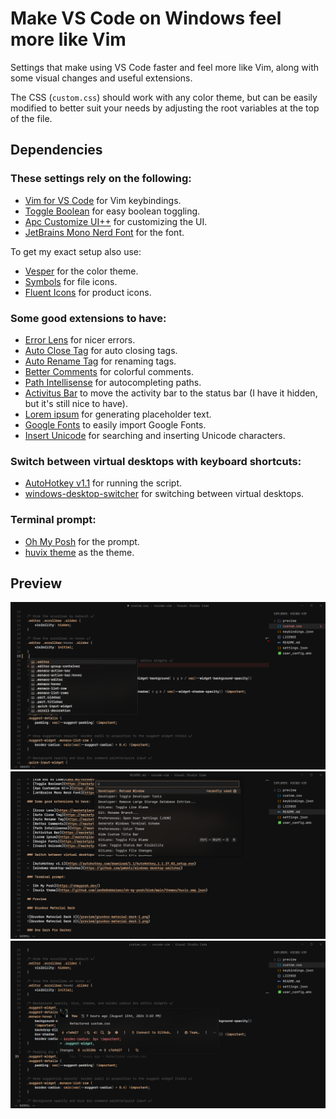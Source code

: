 # Make VS Code on Windows feel more like Vim

Settings that make using VS Code faster and feel more like Vim, along with some visual changes and useful extensions.

The CSS (`custom.css`) should work with any color theme, but can be easily modified to better suit your needs by adjusting the root variables at the top of the file.

## Dependencies

### These settings rely on the following:

-  [Vim for VS Code](aka.ms/vscodevim) for Vim keybindings.
-  [Toggle Boolean](https://marketplace.visualstudio.com/items?itemName=silesky.toggle-boolean) for easy boolean toggling.
-  [Apc Customize UI++](https://marketplace.visualstudio.com/items?itemName=drcika.apc-extension) for customizing the UI.
-  [JetBrains Mono Nerd Font](https://www.nerdfonts.com/font-downloads) for the font.

To get my exact setup also use:

-  [Vesper](https://marketplace.visualstudio.com/items?itemName=raunofreiberg.vesper) for the color theme.
-  [Symbols](https://marketplace.visualstudio.com/items?itemName=miguelsolorio.symbols) for file icons.
-  [Fluent Icons](https://marketplace.visualstudio.com/items?itemName=miguelsolorio.fluent-icons) for product icons.

### Some good extensions to have:

-  [Error Lens](https://marketplace.visualstudio.com/items?itemName=usernamehw.errorlens) for nicer errors.
-  [Auto Close Tag](https://marketplace.visualstudio.com/items?itemName=formulahendry.auto-close-tag) for auto closing tags.
-  [Auto Rename Tag](https://marketplace.visualstudio.com/items?itemName=formulahendry.auto-rename-tag) for renaming tags.
-  [Better Comments](https://marketplace.visualstudio.com/items?itemName=aaron-bond.better-comments) for colorful comments.
-  [Path Intellisense](https://marketplace.visualstudio.com/items?itemName=christian-kohler.path-intellisense) for autocompleting paths.
-  [Activitus Bar](https://marketplace.visualstudio.com/items?itemName=Gruntfuggly.activitusbar) to move the activity bar to the status bar (I have it hidden, but it's still nice to have).
-  [Lorem ipsum](https://marketplace.visualstudio.com/items?itemName=Tyriar.lorem-ipsum) for generating placeholder text.
-  [Google Fonts](https://marketplace.visualstudio.com/items?itemName=lior-chamla.google-fonts) to easily import Google Fonts.
-  [Insert Unicode](https://marketplace.visualstudio.com/items?itemName=brunnerh.insert-unicode) for searching and inserting Unicode characters.

### Switch between virtual desktops with keyboard shortcuts:

-  [AutoHotkey v1.1](https://autohotkey.com/download/1.1/AutoHotkey_1.1.37.02_setup.exe) for running the script.
-  [windows-desktop-switcher](https://github.com/pmb6tz/windows-desktop-switcher) for switching between virtual desktops.

### Terminal prompt:

-  [Oh My Posh](https://ohmyposh.dev/) for the prompt.
-  [huvix theme](https://github.com/JanDeDobbeleer/oh-my-posh/blob/main/themes/huvix.omp.json) as the theme.

## Preview

![vesper-1](/preview/vesper-1.png)
![vesper-2](/preview/vesper-2.png)
![vesper-3](/preview/vesper-3.png)
